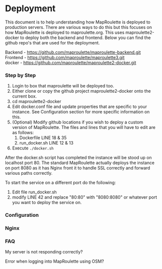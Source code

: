 # Deployment

This document is to help understanding how MapRoulette is deployed to production servers. There are various ways to do this but this focuses on how MapRoulette is deployed to maproulette.org. This uses maproulette2-docker to deploy both the backend and frontend. Below you can find the github repo's that are used for the deployment.

Backend - https://github.com/maproulette/maproulette-backend.git<br/>
Frontend - https://github.com/maproulette/maproulette3.git<br/>
docker - https://github.com/maproulette/maproulette2-docker.git

### Step by Step

1. Login to box that maproulette will be deployed too.
2. Either clone or copy the github project maproulette2-docker onto the current box.
3. cd maproulette2-docker
4. Edit docker.conf file and update properties that are specific to your instance. See Configuration section for more specific information on this.
5. (Optional) Modify github locations if you wish to deploy a custom version of MapRoulette. The files and lines that you will have to edit are as follows:
    1. Dockerfile LINE 18 & 35
    2. run_docker.sh LINE 12 & 13
6. Execute `./docker.sh`

After the docker.sh script has completed the instance will be stood up on localhost port 80. The standard MapRoulette actually deploys the instance on port 8080 as it has Nginx front it to handle SSL correctly and forward various paths correctly. 

To start the service on a different port do the following:
1. Edit file run_docker.sh
2. modify LINE 42 and replace "80:80" with "8080:8080" or whatever port you want to deploy the service on.

### Configuration

### Nginx

### FAQ

My server is not responding correctly?

Error when logging into MapRoulette using OSM?